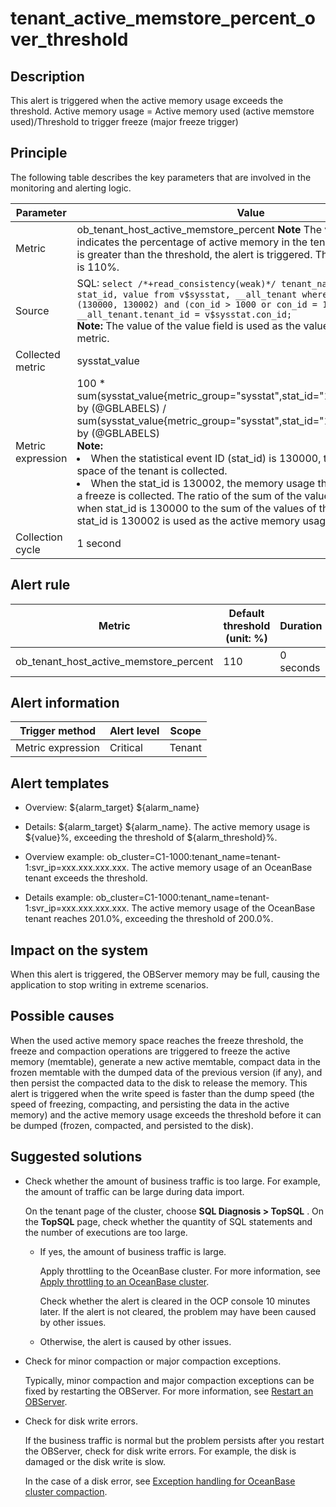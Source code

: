 tenant_active_memstore_percent_over_threshold
==================================================================



**Description**
------------------------------------

This alert is triggered when the active memory usage exceeds the threshold. Active memory usage = Active memory used (active memstore used)/Threshold to trigger freeze (major freeze trigger)

Principle
------------------------------

The following table describes the key parameters that are involved in the monitoring and alerting logic.


|     Parameter     |                                                                                                                                                                                                                                                                                                                                                          Value                                                                                                                                                                                                                                                                                                                                                          |
|-------------------|-------------------------------------------------------------------------------------------------------------------------------------------------------------------------------------------------------------------------------------------------------------------------------------------------------------------------------------------------------------------------------------------------------------------------------------------------------------------------------------------------------------------------------------------------------------------------------------------------------------------------------------------------------------------------------------------------------------------------|
| Metric            | ob_tenant_host_active_memstore_percent **Note**  The value of this metric indicates the percentage of active memory in the tenant. When the value is greater than the threshold, the alert is triggered. The default threshold is 110%.                                                                                                                                                                                                                                                                                                                                                                                                                                                 |
| Source            | SQL: ```select /*+read_consistency(weak)*/ tenant_name, tenant_id, stat_id, value from v$sysstat, __all_tenant where stat_id IN (130000, 130002) and (con_id > 1000 or con_id = 1) and __all_tenant.tenant_id = v$sysstat.con_id; ``` </br> **Note:**  The value of the value field is used as the value of the sysstat_value metric.                                                                                                                                                                                                                                                                                                                          |
| Collected metric  | sysstat_value                                                                                                                                                                                                                                                                                                                                                                                                                                                                                                                                                                                                                                                                                                           |
| Metric expression | 100 \* sum(sysstat_value{metric_group="sysstat",stat_id="130000",@LABELS}) by (@GBLABELS) / sum(sysstat_value{metric_group="sysstat",stat_id="130002",@LABELS}) by (@GBLABELS)</br> **Note:**  <li> When the statistical event ID (stat_id) is 130000, the active memory space of the tenant is collected.   </li><li> When the stat_id is 130002, the memory usage threshold that triggers a freeze is collected.    The ratio of the sum of the values of the value field when stat_id is 130000 to the sum of the values of the value field when stat_id is 130002 is used as the active memory usage of a tenant.</li> |
| Collection cycle  | 1 second                                                                                                                                                                                                                                                                                                                                                                                                                                                                                                                                                                                                                                                                                                                |



**Alert rule**
-----------------------------------



|                 Metric                 | Default threshold (unit: %) | Duration  | Detection cycle | Time before clearance |
|----------------------------------------|-----------------------------|-----------|-----------------|-----------------------|
| ob_tenant_host_active_memstore_percent | 110                         | 0 seconds | 60 seconds      | 5 minutes             |



**Alert information**
------------------------------------------



|  Trigger method   | Alert level | Scope  |
|-------------------|-------------|--------|
| Metric expression | Critical    | Tenant |



**Alert templates**
----------------------------------------

* Overview: \${alarm_target} ${alarm_name}



* Details: \${alarm_target} \${alarm_name}. The active memory usage is \${value}%, exceeding the threshold of ${alarm_threshold}%.



* Overview example: ob_cluster=C1-1000:tenant_name=tenant-1:svr_ip=xxx.xxx.xxx.xxx. The active memory usage of an OceanBase tenant exceeds the threshold.



* Details example: ob_cluster=C1-1000:tenant_name=tenant-1:svr_ip=xxx.xxx.xxx.xxx. The active memory usage of the OceanBase tenant reaches 201.0%, exceeding the threshold of 200.0%.






**Impact on the system**
---------------------------------------------

When this alert is triggered, the OBServer memory may be full, causing the application to stop writing in extreme scenarios.

**Possible causes**
----------------------------------------

When the used active memory space reaches the freeze threshold, the freeze and compaction operations are triggered to freeze the active memory (memtable), generate a new active memtable, compact data in the frozen memtable with the dumped data of the previous version (if any), and then persist the compacted data to the disk to release the memory. This alert is triggered when the write speed is faster than the dump speed (the speed of freezing, compacting, and persisting the data in the active memory) and the active memory usage exceeds the threshold before it can be dumped (frozen, compacted, and persisted to the disk).

Suggested solutions
----------------------------------------

* Check whether the amount of business traffic is too large. For example, the amount of traffic can be large during data import.

  On the tenant page of the cluster, choose **SQL Diagnosis \> TopSQL** . On the **TopSQL** page, check whether the quantity of SQL statements and the number of executions are too large.
  * If yes, the amount of business traffic is large.

    Apply throttling to the OceanBase cluster. For more information, see [Apply throttling to an OceanBase cluster](../4.alarm-appendix/5.limit-the-inbound-traffic-of-the-oceanbase-cluster.md).

    Check whether the alert is cleared in the OCP console 10 minutes later. If the alert is not cleared, the problem may have been caused by other issues.


  * Otherwise, the alert is caused by other issues.






* Check for minor compaction or major compaction exceptions.

  Typically, minor compaction and major compaction exceptions can be fixed by restarting the OBServer. For more information, see [Restart an OBServer](../../3.ob-cloud-platform/4.manage-clusters/3.basic-operations/8.manage-the-observer-cluster/3.cluster-restart-observer.md).


* Check for disk write errors.

  If the business traffic is normal but the problem persists after you restart the OBServer, check for disk write errors. For example, the disk is damaged or the disk write is slow.

  In the case of a disk error, see [Exception handling for OceanBase cluster compaction](../4.alarm-appendix/3.handle-oceanbase-cluster-merge-exceptions.md).
